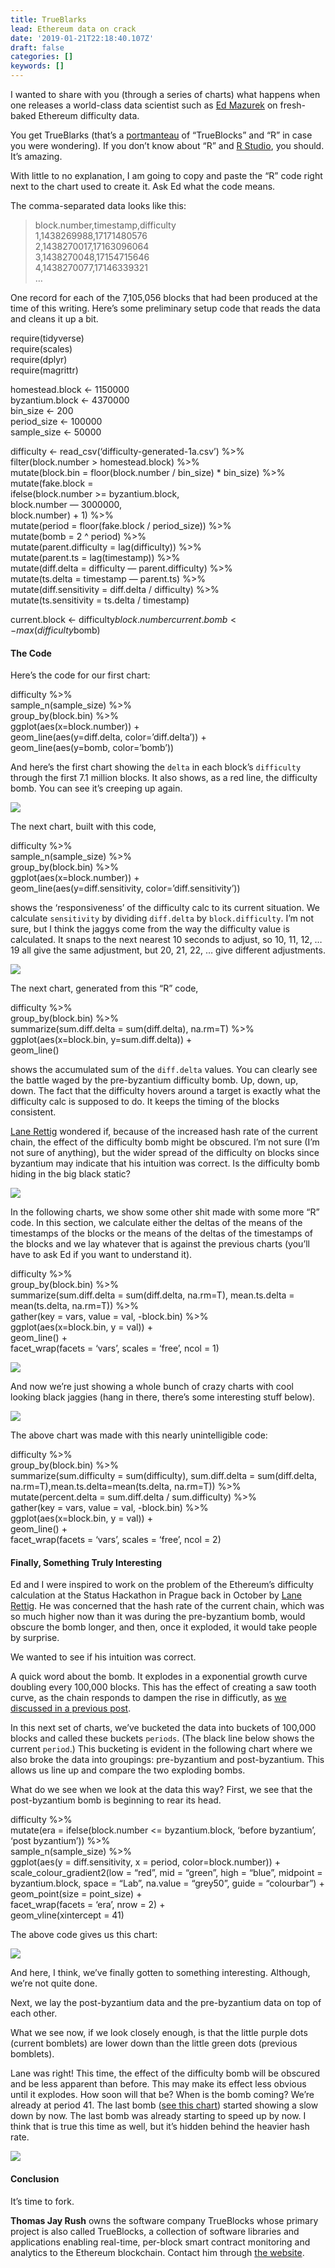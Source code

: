 ```yaml
---
title: TrueBlarks
lead: Ethereum data on crack
date: '2019-01-21T22:18:40.107Z'
draft: false
categories: []
keywords: []
---
```


I wanted to share with you (through a series of charts) what happens when one releases a world-class data scientist such as [Ed Mazurek](https://medium.com/u/d272dbeef59a) on fresh-baked Ethereum difficulty data.

You get TrueBlarks (that’s a [portmanteau](https://www.google.com/search?q=define+portmanteau&rlz=1C5CHFA_enUS740US740&oq=define+portman&aqs=chrome.0.0j69i57j0l4.4375j1j7&sourceid=chrome&ie=UTF-8) of “TrueBlocks” and “R” in case you were wondering). If you don’t know about “R” and [R Studio](https://www.rstudio.com/), you should. It’s amazing.

With little to no explanation, I am going to copy and paste the “R” code right next to the chart used to create it. Ask Ed what the code means.

The comma-separated data looks like this:

> block.number,timestamp,difficulty  
> 1,1438269988,17171480576  
> 2,1438270017,17163096064  
> 3,1438270048,17154715646  
> 4,1438270077,17146339321  
> …

One record for each of the 7,105,056 blocks that had been produced at the time of this writing. Here’s some preliminary setup code that reads the data and cleans it up a bit.

require(tidyverse)  
require(scales)  
require(dplyr)  
require(magrittr)

homestead.block <- 1150000  
byzantium.block <- 4370000  
bin\_size <- 200  
period\_size <- 100000  
sample\_size <- 50000

difficulty <- read\_csv(‘difficulty-generated-1a.csv’) %>%  
 filter(block.number > homestead.block) %>%  
 mutate(block.bin = floor(block.number / bin\_size) \* bin\_size) %>%  
 mutate(fake.block =  
   ifelse(block.number >= byzantium.block,  
      block.number — 3000000,  
      block.number) + 1) %>%  
 mutate(period = floor(fake.block / period\_size)) %>%  
 mutate(bomb = 2 ^ period) %>%  
 mutate(parent.difficulty = lag(difficulty)) %>%  
 mutate(parent.ts = lag(timestamp)) %>%  
 mutate(diff.delta = difficulty — parent.difficulty) %>%  
 mutate(ts.delta = timestamp — parent.ts) %>%  
 mutate(diff.sensitivity = diff.delta / difficulty) %>%  
 mutate(ts.sensitivity = ts.delta / timestamp)

current.block <- difficulty$block.number %>% tail(1)  
current.bomb <- max(difficulty$bomb)

#### The Code

Here’s the code for our first chart:

difficulty %>%  
    sample\_n(sample\_size) %>%  
    group\_by(block.bin) %>%  
    ggplot(aes(x=block.number)) +  
    geom\_line(aes(y=diff.delta, color=’diff.delta’)) +  
    geom\_line(aes(y=bomb, color=’bomb’))

And here’s the first chart showing the `delta` in each block’s `difficulty` through the first 7.1 million blocks. It also shows, as a red line, the difficulty bomb. You can see it’s creeping up again.

![](/blog/medium-posts/img/028-TrueBlarks-001.png)

The next chart, built with this code,

difficulty %>%  
    sample\_n(sample\_size) %>%  
    group\_by(block.bin) %>%  
    ggplot(aes(x=block.number)) +  
    geom\_line(aes(y=diff.sensitivity, color=’diff.sensitivity’))

shows the ‘responsiveness’ of the difficulty calc to its current situation. We calculate `sensitivity` by dividing `diff.delta` by `block.difficulty`. I’m not sure, but I think the jaggys come from the way the difficulty value is calculated. It snaps to the next nearest 10 seconds to adjust, so 10, 11, 12, … 19 all give the same adjustment, but 20, 21, 22, … give different adjustments.

![](/blog/medium-posts/img/028-TrueBlarks-002.png)

The next chart, generated from this “R” code,

difficulty %>%  
 group\_by(block.bin) %>%  
 summarize(sum.diff.delta = sum(diff.delta), na.rm=T) %>%  
 ggplot(aes(x=block.bin, y=sum.diff.delta)) +  
 geom\_line()

shows the accumulated sum of the `diff.delta` values. You can clearly see the battle waged by the pre-byzantium difficulty bomb. Up, down, up, down. The fact that the difficulty hovers around a target is exactly what the difficulty calc is supposed to do. It keeps the timing of the blocks consistent.

[Lane Rettig](https://medium.com/u/9f3988a56032) wondered if, because of the increased hash rate of the current chain, the effect of the difficulty bomb might be obscured. I’m not sure (I’m not sure of anything), but the wider spread of the difficulty on blocks since byzantium may indicate that his intuition was correct. Is the difficulty bomb hiding in the big black static?

![](/blog/medium-posts/img/028-TrueBlarks-003.png)

In the following charts, we show some other shit made with some more “R” code. In this section, we calculate either the deltas of the means of the timestamps of the blocks or the means of the deltas of the timestamps of the blocks and we lay whatever that is against the previous charts (you’ll have to ask Ed if you want to understand it).

difficulty %>%  
 group\_by(block.bin) %>%  
 summarize(sum.diff.delta = sum(diff.delta, na.rm=T), mean.ts.delta = mean(ts.delta, na.rm=T)) %>%  
 gather(key = vars, value = val, -block.bin) %>%  
 ggplot(aes(x=block.bin, y = val)) +  
 geom\_line() +  
 facet\_wrap(facets = ‘vars’, scales = ‘free’, ncol = 1)

![](/blog/medium-posts/img/028-TrueBlarks-004.png)

And now we’re just showing a whole bunch of crazy charts with cool looking black jaggies (hang in there, there’s some interesting stuff below).

![](/blog/medium-posts/img/028-TrueBlarks-005.png)

The above chart was made with this nearly unintelligible code:

difficulty %>%  
 group\_by(block.bin) %>%  
 summarize(sum.difficulty = sum(difficulty), sum.diff.delta = sum(diff.delta, na.rm=T),mean.ts.delta=mean(ts.delta, na.rm=T)) %>%  
 mutate(percent.delta = sum.diff.delta / sum.difficulty) %>%  
 gather(key = vars, value = val, -block.bin) %>%  
 ggplot(aes(x=block.bin, y = val)) +  
 geom\_line() +  
 facet\_wrap(facets = ‘vars’, scales = ‘free’, ncol = 2)

#### Finally, Something Truly Interesting

Ed and I were inspired to work on the problem of the Ethereum’s difficulty calculation at the Status Hackathon in Prague back in October by [Lane Rettig](https://medium.com/u/9f3988a56032). He was concerned that the hash rate of the current chain, which was so much higher now than it was during the pre-byzantium bomb, would obscure the bomb longer, and then, once it exploded, it would take people by surprise.

We wanted to see if his intuition was correct.

A quick word about the bomb. It explodes in a exponential growth curve doubling every 100,000 blocks. This has the effect of creating a saw tooth curve, as the chain responds to dampen the rise in difficutly, as [we discussed in a previous post](https://medium.com/@tjayrush/ethereum-block-production-continues-to-slide-1b74a2123e3f).

In this next set of charts, we’ve bucketed the data into buckets of 100,000 blocks and called these buckets `periods`. (The black line below shows the current `period`.) This bucketing is evident in the following chart where we also broke the data into groupings: pre-byzantium and post-byzantium. This allows us line up and compare the two exploding bombs.

What do we see when we look at the data this way? First, we see that the post-byzantium bomb is beginning to rear its head.

difficulty %>%  
 mutate(era = ifelse(block.number <= byzantium.block, ‘before byzantium’, ‘post byzantium’)) %>%  
 sample\_n(sample\_size) %>%  
 ggplot(aes(y = diff.sensitivity, x = period, color=block.number)) +  
 scale\_colour\_gradient2(low = “red”, mid = “green”, high = “blue”, midpoint = byzantium.block, space = “Lab”, na.value = “grey50”, guide = “colourbar”) +  
 geom\_point(size = point\_size) +   
 facet\_wrap(facets = ‘era’, nrow = 2) +  
 geom\_vline(xintercept = 41)

The above code gives us this chart:

![](/blog/medium-posts/img/028-TrueBlarks-006.png)

And here, I think, we’ve finally gotten to something interesting. Although, we’re not quite done.

Next, we lay the post-byzantium data and the pre-byzantium data on top of each other.

What we see now, if we look closely enough, is that the little purple dots (current bomblets) are lower down than the little green dots (previous bomblets).

Lane was right! This time, the effect of the difficulty bomb will be obscured and be less apparent than before. This may make its effect less obvious until it explodes. How soon will that be? When is the bomb coming? We’re already at period 41. The last bomb ([see this chart](https://medium.com/@tjayrush/ethereum-block-production-continues-to-slide-1b74a2123e3f)) started showing a slow down by now. The last bomb was already starting to speed up by now. I think that is true this time as well, but it’s hidden behind the heavier hash rate.

![](/blog/medium-posts/img/028-TrueBlarks-007.png)

#### Conclusion

It’s time to fork.

**Thomas Jay Rush** owns the software company TrueBlocks whose primary project is also called TrueBlocks, a collection of software libraries and applications enabling real-time, per-block smart contract monitoring and analytics to the Ethereum blockchain. Contact him through [the website](http://trueblocks.io).
